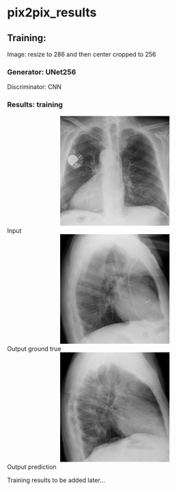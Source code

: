# pix2pix_results

## Training: 


Image: resize to 286 and then center cropped to 256

### Generator: UNet256

Discriminator: CNN

###  Results: training
<div align=center><img width="256" height="256" src="https://github.com/zyy2929/pix2pix_results/blob/main/training/unet_256/web/images/epoch500_real_A.png"/></div>
Input
<div align=center><img width="256" height="256" src="https://github.com/zyy2929/pix2pix_results/blob/main/training/unet_256/web/images/epoch500_real_B.png"/></div>
Output ground true
<div align=center><img width="256" height="256" src="https://github.com/zyy2929/pix2pix_results/blob/main/training/unet_256/web/images/epoch500_fake_B.png"/></div>
Output prediction

Training results to be added later...
